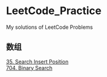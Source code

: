 # LeetCode_Practice
My solutions of LeetCode Problems

## 数组
[35. Search Insert Position](https://github.com/HikariXuXu/LeetCode_Practice/blob/main/35.%20Search%20Insert%20Position.md)<br>
[704. Binary Search](https://github.com/HikariXuXu/LeetCode_Practice/blob/main/704.%20Binary%20Search.md)
